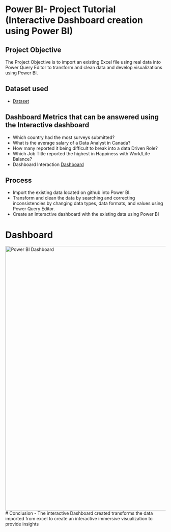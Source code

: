 # Power BI- Project Tutorial (Interactive Dashboard creation using Power BI)
## Project Objective
The Project Objective is to import an existing Excel file using real data into Power Query Editor to transform and clean data and develop visualizations using Power BI.
## Dataset used
- <a href="https://github.com/AlexTheAnalyst/Power-BI/blob/main/Power%20BI%20-%20Final%20Project.xlsx">Dataset </a>
## Dashboard Metrics that can be answered using the Interactive dashboard
-	Which country had the most surveys submitted?
-	What is the average salary of a Data Analyst in Canada?
-	How many reported it being difficult to break into a data Driven Role?
-	Which Job Title reported the highest in Happiness with Work/Life Balance?
- Dashboard Interaction <a href="https://github.com/alfredo2125/Data_Professional_Survey_Breakdown_AlexTheAnalyst/blob/main/Power%20BI%20Turtorial%20Project/Power%20BI%20Dashboard.png">Dashboard </a>
## Process
- Import the existing data located on github into Power BI.
- Transform and clean the data by searching and correcting inconsistencies by changing data types, data formats, and values using Power Query Editor.
-  Create an Interactive dashboard with the existing data using Power BI 
# Dashboard
<img width="1474" height="831" alt="Power BI Dashboard" src="https://github.com/user-attachments/assets/5a482e4d-c8b0-4b13-9c89-f03a1fa2452b" />
# Conclusion
- The interactive Dashboard created transforms the data imported from excel to create an interactive immersive visualization to provide insights
